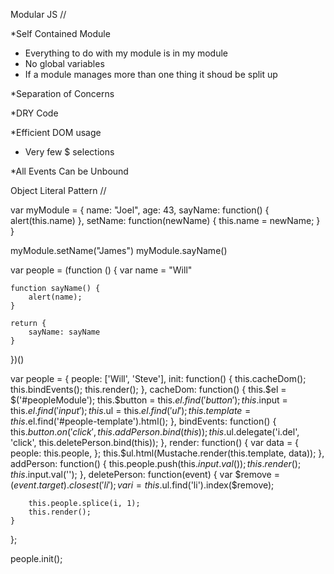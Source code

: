 Modular JS //

*Self Contained Module
 - Everything to do with my module is in my module
 - No global variables
 - If a module manages more than one thing it shoud be split up

*Separation of Concerns

*DRY Code

*Efficient DOM usage
 - Very few $ selections

*All Events Can be Unbound

Object Literal Pattern //

var myModule = {
	name: "Joel",
	age: 43,
	sayName: function() {
		alert(this.name)
	},
	setName: function(newName) {
		this.name = newName;
	}
}

myModule.setName("James")
myModule.sayName()

var people = (function () {
	var name = "Will"

	function sayName() {
		alert(name);
	}

	return {
		sayName: sayName
	}
})()

var people = {
    people: ['Will', 'Steve'],
    init: function() {
        this.cacheDom();
        this.bindEvents();
        this.render();
    },
    cacheDom: function() {
        this.$el = $('#peopleModule');
        this.$button = this.$el.find('button');
        this.$input = this.$el.find('input');
        this.$ul = this.$el.find('ul');
        this.template = this.$el.find('#people-template').html();
    },
    bindEvents: function() {
        this.$button.on('click', this.addPerson.bind(this));
        this.$ul.delegate('i.del', 'click', this.deletePerson.bind(this));
    },
    render: function() {
       var data = {
           people: this.people,
       };
       this.$ul.html(Mustache.render(this.template, data));
    },
    addPerson: function() {
        this.people.push(this.$input.val());
        this.render();
        this.$input.val('');
    },
    deletePerson: function(event) {
        var $remove = $(event.target).closest('li');
        var i = this.$ul.find('li').index($remove);

        this.people.splice(i, 1);
        this.render();
    }

};

people.init();
